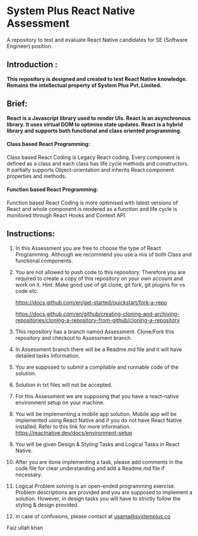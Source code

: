 # System Plus React Native Assessment

A repository to test and evaluate React Native candidates for SE (Software Engineer) position.

## Introduction :

**This repository is designed and created to test React Native knowledge.
Remains the intellectual property of System Plus Pvt. Limited.**

## Brief:

**React is a Javascript library used to render UIs. React is an asynchronous library. It uses virtual DOM to optimise state updates. React is a hybrid library and supports both functional and class oriented programming.**

#### Class based React Programming:

Class based React Coding is Legacy React coding. Every component is defined as a class and each class has life cycle methods and constructors. It partially supports Object-orientation and inherits React component properties and methods.

#### Function based React Programming:

Function based React Coding is more optimised with latest versions of React and whole component is rendered as a function and life cycle is monitored through React Hooks and Context API.

## Instructions:

1. In this Assessment you are free to choose the type of React Programming. Although we recommend you use a mix of both Class and functional components.

2. You are not allowed to push code to this repository. Therefore you are
   required to create a copy of this repository on your own account and work on it.
   Hint: Make good use of git clone, git fork, git plugins for vs code etc.

   https://docs.github.com/en/get-started/quickstart/fork-a-repo

   https://docs.github.com/en/github/creating-cloning-and-archiving-repositories/cloning-a-repository-from-github/cloning-a-repository

3. This repository has a branch named Assessment. Clone/Fork this repository
   and checkout to Assessment branch.

4. In Assessment branch there will be a Readme.md file and it will have detailed tasks information.

5. You are supposed to submit a compilable and runnable code of the solution.

6. Solution in txt files will not be accepted.

7. For this Assessment we are supposing that you have a react-native environment setup on your machine.

8. You will be implementing a mobile app solution. Mobile app will be implemented using React Native and if you do not have React Native installed. Refer to this link for more information.
   https://reactnative.dev/docs/environment-setup

9. You will be given Design & Styling Tasks and Logical Tasks in React Native.

10. After you are done implementing a task, please add comments in the code file
    for clear understanding and add a Readme.md file if necessary.

11. Logical Problem solving is an open-ended programming exercise. Problem descriptions are
    provided and you are supposed to implement a solution. However, in design tasks you will have to strictly follow the styling & design provided.

12. In case of confusions, please contact at usama@systemplus.co

Faiz ullah khan
